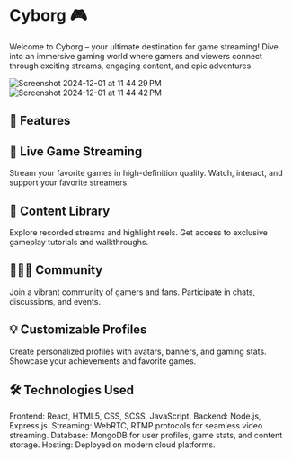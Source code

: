 
Cyborg 🎮
=========



Welcome to Cyborg 
– your ultimate destination for game streaming! Dive into an immersive gaming world where gamers and viewers connect through exciting streams, engaging content, and epic adventures.

![Screenshot 2024-12-01 at 11 44 29 PM](https://github.com/user-attachments/assets/ab8ba47f-00c2-4c4a-b049-3c3251ad4586)
![Screenshot 2024-12-01 at 11 44 42 PM](https://github.com/user-attachments/assets/91814367-4d7a-4296-87fd-7f9fc6d6f1be)


🚀 Features
------------
🌟 Live Game Streaming
------------------------
Stream your favorite games in high-definition quality.
Watch, interact, and support your favorite streamers.

🎥 Content Library
--------------------
Explore recorded streams and highlight reels.
Get access to exclusive gameplay tutorials and walkthroughs.

🧑‍🤝‍🧑 Community
-------------
Join a vibrant community of gamers and fans.
Participate in chats, discussions, and events.

💡 Customizable Profiles
--------------------------
Create personalized profiles with avatars, banners, and gaming stats.
Showcase your achievements and favorite games.

🛠️ Technologies Used
----------------------
Frontend: React, HTML5, CSS, SCSS, JavaScript.
Backend: Node.js, Express.js.
Streaming: WebRTC, RTMP protocols for seamless video streaming.
Database: MongoDB for user profiles, game stats, and content storage.
Hosting: Deployed on modern cloud platforms.

